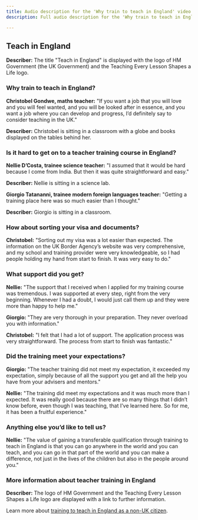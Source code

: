 ```yaml
---
title: Audio description for the 'Why train to teach in England' video
description: Full audio description for the 'Why train to teach in England' video.

---
```


## Teach in England

**Describer:** The title "Teach in England" is displayed with the logo of HM Government (the UK Government) and the Teaching Every Lesson Shapes a Life logo. 

### Why train to teach in England?

**Christobel Gondwe, maths teacher:** "If you want a job that you will love and you will feel wanted, and you will be looked after in essence, and you want a job where you can develop and progress, I’d definitely say to consider teaching in the UK."

**Describer:** Christobel is sitting in a classroom with a globe and books displayed on the tables behind her.

### Is it hard to get on to a teacher training course in England?

**Nellie D’Costa, trainee science teacher:** "I assumed that it would be hard because I come from India. But then it was quite straightforward and easy."

**Describer:** Nellie is sitting in a science lab.

**Giorgio Tatananni, trainee modern foreign languages teacher:** "Getting a training place here was so much easier than I thought."

**Describer:** Giorgio is sitting in a classroom.

### How about sorting your visa and documents?

**Christobel:** "Sorting out my visa was a lot easier than expected. The information on the UK Border Agency’s website was very comprehensive, and my school and training provider were very knowledgeable, so I had people holding my hand from start to finish. It was very easy to do."

### What support did you get?

**Nellie:** "The support that I received when I applied for my training course was tremendous. I was supported at every step, right from the very beginning. Whenever I had a doubt, I would just call them up and they were more than happy to help me."

**Giorgio:** "They are very thorough in your preparation. They never overload you with information."

**Christobel:** "I felt that I had a lot of support. The application process was very straightforward. The process from start to finish was fantastic."

### Did the training meet your expectations?

**Giorgio:** "The teacher training did not meet my expectation, it exceeded my expectation, simply because of all the support you get and all the help you have from your advisers and mentors."

**Nellie:** "The training did meet my expectations and it was much more than I expected. It was really good because there are so many things that I didn’t know before, even though I was teaching, that I’ve learned here. So for me, it has been a fruitful experience."

### Anything else you’d like to tell us?

**Nellie:** "The value of gaining a transferable qualification through training to teach in England is that you can go anywhere in the world and you can teach, and you can go in that part of the world and you can make a difference, not just in the lives of the children but also in the people around you."

### More information about teacher training in England

**Describer:** The logo of HM Government and the Teaching Every Lesson Shapes a Life logo are displayed with a link to further information. 

Learn more about [training to teach in England as a non-UK citizen](/non-uk-teachers/train-to-teach-in-england-as-an-international-student).
